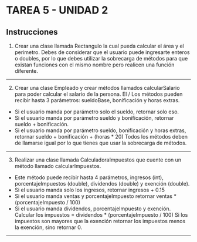 # TAREA 5 - UNIDAD 2 
## Instrucciones
1. Crear una clase llamada Rectangulo la cual pueda calcular el área y el perimetro. Debes de considerar que el usuario puede ingresarte enteros o doubles, por lo que debes utilizar la sobrecarga de métodos para que existan funciones con el mismo nombre pero realicen una función diferente.
---
2. Crear una clase Empleado y crear métodos llamados calcularSalario para poder calcular el salario de la persona.
El / Los métodos pueden recibir hasta 3 parámetros: sueldoBase, bonificación y horas extras.
- Si el usuario manda por parámetro solo el sueldo, retornar solo eso.
- Si el usuario manda por parámetro sueldo y bonificación, retornar sueldo + bonificación.
- Si el usuario manda por parámetro sueldo, bonificación y horas extras, retornar sueldo + bonificación + (horas * 20)
Todos los métodos deben de llamarse igual por lo que tienes que usar la sobrecarga de métodos.
---
3. Realizar una clase llamada CalculadoraImpuestos que cuente con un método llamado calcularImpuestos.
- Este método puede recibir hasta 4 parámetros, ingresos (int), porcentajeImpuestos (double), dividendos (double) y exención (double).
- Si el usuario manda solo los ingresos, retornar ingresos + 0.15
- Si el usuario manda ventas y porcentajeImpuesto retornar ventas * (porcentajeImpuesto / 100)
- Si el usuario manda dividendos, porcentajeImpuesto y exención.
Calcular los impuestos = dividendos * (porcentajeImpuesto / 100)
Si los impuestos son mayores que la exención retornar los impuestos menos la exención, sino retornar 0.
---